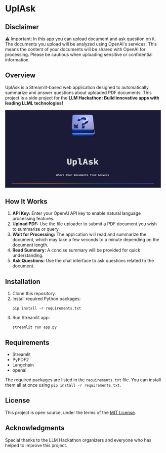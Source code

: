 # UplAsk

## Disclaimer

:warning: Important: In this app you can upload document and ask question on it. The documents you upload will be analyzed using OpenAI's services. This means the content of your documents will be shared with OpenAI for processing. Please be cautious when uploading sensitive or confidential information.

## Overview

UplAsk is a Streamlit-based web application designed to automatically summarize and answer questions about uploaded PDF documents. This project is a side project for the **LLM Hackathon: Build innovative apps with leading LLML technologies!**

![UplAsk Screenshot](images/screenshot.jpeg)

## How It Works

1. **API Key:** Enter your OpenAI API key to enable natural language processing features.
2. **Upload PDF:** Use the file uploader to submit a PDF document you wish to summarize or query.
3. **Wait for Processing:** The application will read and summarize the document, which may take a few seconds to a minute depending on the document length.
4. **Read Summary:** A concise summary will be provided for quick understanding.
5. **Ask Questions:** Use the chat interface to ask questions related to the document.

## Installation

1. Clone this repository.
2. Install required Python packages:  
    ```
    pip install -r requirements.txt
    ```
3. Run Streamlit app:  
    ```
    streamlit run app.py
    ```

## Requirements

- Streamlit
- PyPDF2
- Langchain
- openai

The required packages are listed in the `requirements.txt` file. You can install them all at once using `pip install -r requirements.txt`.

## License

This project is open source, under the terms of the [MIT License](./LICENSE).

## Acknowledgments

Special thanks to the LLM Hackathon organizers and everyone who has helped to improve this project.

